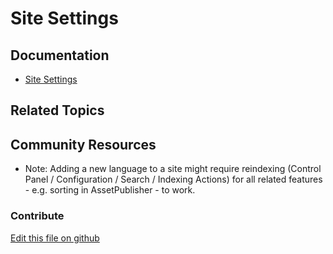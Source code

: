 # Site Settings

## Documentation

* [Site Settings](https://learn.liferay.com/dxp/7.x/en/site-building/site_settings.html)

## Related Topics


## Community Resources

* Note: Adding a new language to a site might require reindexing (Control Panel / Configuration / Search / Indexing Actions) for all related features - e.g. sorting in AssetPublisher - to work.

### Contribute

[Edit this file on github](https://github.com/olafk/controlpanel-documentation-docs/blob/master/md/73en/com_liferay_site_admin_web_portlet_SiteSettingsPortlet.md)
